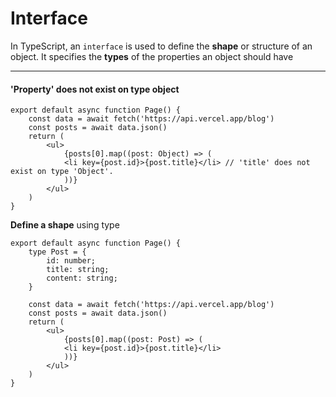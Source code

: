 # Interface
In TypeScript, an `interface` is used to define the **shape** or structure of an object. It specifies the **types** of the properties an object should have
- - -
#### 'Property' does not exist on type object
```tsx
export default async function Page() {
	const data = await fetch('https://api.vercel.app/blog')
	const posts = await data.json()
	return (
		<ul>
			{posts[0].map((post: Object) => (
			<li key={post.id}>{post.title}</li> // 'title' does not exist on type 'Object'.
			))}
		</ul>
	)
}
```
**Define a shape** using type
```tsx
export default async function Page() {
	type Post = {
		id: number;
		title: string;
		content: string;
	}
	
	const data = await fetch('https://api.vercel.app/blog')
	const posts = await data.json()
	return (
		<ul>
			{posts[0].map((post: Post) => (
			<li key={post.id}>{post.title}</li>
			))}
		</ul>
	)
}
```